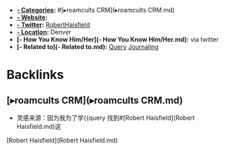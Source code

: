 - **[- Categories](- Categories.md):** #[▸roamcults CRM](▸roamcults CRM.md)
- **[- Website](- Website.md):**
- **[- Twitter](- Twitter.md):** [RobertHaisfield](https://twitter.com/RobertHaisfield)
- **[- Location](- Location.md):** Denver
- **[- How You Know Him/Her](- How You Know Him/Her.md):** via twitter
- **[- Related to](- Related to.md):** [Query](Query.md) [Journaling](Journaling.md)

# Backlinks
## [▸roamcults CRM](▸roamcults CRM.md)
- 灵感来源：因为我为了学{{query 找到#[Robert Haisfield](Robert Haisfield.md)这

[Robert Haisfield](Robert Haisfield.md)

